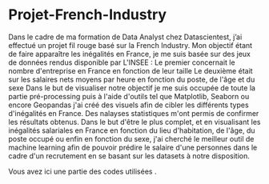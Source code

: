 # Projet-French-Industry
Dans le cadre de ma formation de Data Analyst chez Datascientest, j’ai effectué un projet fil rouge basé sur la French Industry.
Mon objectif étant de faire apparaître les inégalités en France, je me suis basée sur des jeux de données rendus disponible par L'INSEE :
Le premier concernait le nombre d'entreprise en France en fonction de leur taille 
Le deuxième était sur les salaires nets moyens par heure en fonction du poste, de l'âge et du sexe
Dans le but de visualiser notre objectif je me suis occupée de toute la partie pré-processing puis à l'aide d'outils tel que Matplotlib, Seaborn ou encore Geopandas j'ai créé des visuels afin de cibler les différents types d'inégalités en France. 
Des nalayses statistiques m'ont permis de confirmer les résultats obtenus.
Dans le but d'être le plus complet, et en visualisant les inégalités salariales en France en fonction du lieu d'habitation, de l'âge, du poste  occupé ou enfin en fonction du sexe, j'ai cherché le meilleur outil de machine learning afin de pouvoir prédire le salaire d'une personnes dans le cadre d'un recrutement en se basant sur les datasets à notre disposition.

Vous avez ici une partie des codes utilisées . 
